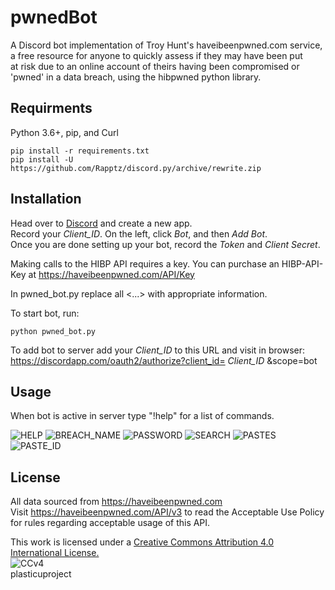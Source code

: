 # pwnedBot
A Discord bot implementation of Troy Hunt's haveibeenpwned.com service,  <br />
a free resource for anyone to quickly assess if they may have been put <br />
at risk due to an online account of theirs having been compromised or <br />
'pwned' in a data breach, using the hibpwned python library. <br />


## Requirments
Python 3.6+, pip, and Curl
```
pip install -r requirements.txt
pip install -U https://github.com/Rapptz/discord.py/archive/rewrite.zip
```

## Installation
Head over to [Discord](https://discordapp.com/developers/applications/me "Discord") and create a new app. <br />
Record your *Client_ID*. On the left, click *Bot*, and then *Add Bot*. <br />
Once you are done setting up your bot, record the *Token* and *Client Secret*. <br />

Making calls to the HIBP API requires a key. You can purchase an HIBP-API-Key at
https://haveibeenpwned.com/API/Key <br />

In pwned_bot.py replace all <...> with appropriate information. <br />

To start bot, run:
```
python pwned_bot.py
```
To add bot to server add your *Client_ID* to this URL and visit in browser:  <br />
https://discordapp.com/oauth2/authorize?client_id= *Client_ID* &scope=bot <br />

## Usage
When bot is active in server type "!help" for a list of commands.

![HELP](https://github.com/plasticuproject/pwnedBot/raw/master/images/help.png)
![BREACH_NAME](https://github.com/plasticuproject/pwnedBot/raw/master/images/breach_name.png)
![PASSWORD](https://github.com/plasticuproject/pwnedBot/raw/master/images/password.png)
![SEARCH](https://github.com/plasticuproject/pwnedBot/raw/master/images/search.png)
![PASTES](https://github.com/plasticuproject/pwnedBot/raw/master/images/pastes.png)
![PASTE_ID](https://github.com/plasticuproject/pwnedBot/raw/master/images/paste_id.png)

## License
All data sourced from https://haveibeenpwned.com <br />
Visit https://haveibeenpwned.com/API/v3 to read the Acceptable Use Policy <br />
for rules regarding acceptable usage of this API. <br />

This work is licensed under a [Creative Commons Attribution 4.0 International License.](https://creativecommons.org/licenses/by/4.0/) <br />
![CCv4](https://haveibeenpwned.com/Content/Images/CreativeCommons.png) <br />
plasticuproject
